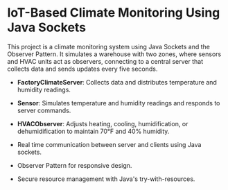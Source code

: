 # IoT-Based Climate Monitoring Using Java Sockets

This project is a climate monitoring system using Java Sockets and the Observer Pattern. It simulates a warehouse with two zones, where sensors and HVAC units act as observers, connecting to a central server that collects data and sends updates every five seconds.

- **FactoryClimateServer**: Collects data and distributes temperature and humidity readings.
- **Sensor**: Simulates temperature and humidity readings and responds to server commands.
- **HVACObserver**: Adjusts heating, cooling, humidification, or dehumidification to maintain 70°F and 40% humidity.

- Real time communication between server and clients using Java sockets.
- Observer Pattern for responsive design.
- Secure resource management with Java's try-with-resources.
